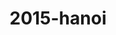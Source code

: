 ---
layout: photo_set
title: 2015-hanoi
titlelong : hanoi, vietnam (2015)
permalink: /photos/hanoi/
---